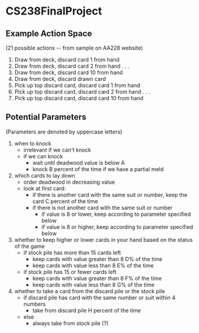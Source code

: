 # CS238FinalProject

## Example Action Space

(21 possible actions -- from sample on AA228 website)

1. Draw from deck, discard card 1 from hand
2. Draw from deck, discard card 2 from hand
   .
   .
   .
3. Draw from deck, discard card 10 from hand
4. Draw from deck, discard drawn card
5. Pick up top discard card, discard card 1 from hand
6. Pick up top discard card, discard card 2 from hand
   .
   .
   .
7. Pick up top discard card, discard card 10 from hand

## Potential Parameters

(Parameters are denoted by uppercase letters)

1. when to knock
   - irrelevant if we can't knock
   - if we can knock
     - wait until deadwood value is below A
     - knock B percent of the time if we have a partial meld
2. which cards to lay down
   - order deadwood in decreasing value
   - look at first card:
     - if there is another card with the same suit or number, keep the card C percent of the time
     - if there is not another card with the same suit or number
       - if value is 8 or lower, keep according to parameter specified below
       - if value is 8 or higher, keep according to parameter specified below
3. whether to keep higher or lower cards in your hand based on the status of the game
   - if stock pile has more than 15 cards left
     - keep cards with value greater than 8 D% of the time
     - keep cards with value less than 8 E% of the time
   - if stock pile has 15 or fewer cards left
     - keep cards with value greater than 8 F% of the time
     - keep cards with value less than 8 G% of the time
4. whether to take a card from the discard pile or the stock pile
   - if discard pile has card with the same number or suit within 4 numbers
     - take from discard pile H percent of the time
   * else
     - always take from stock pile (?)
